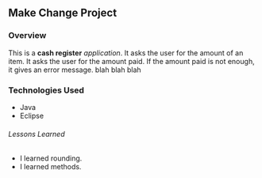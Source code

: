 
## Make Change Project

### Overview

This is a **cash register** *application*.
It asks the user for the amount of an item.
It asks the user for the amount paid.
If the amount paid is not enough, it gives an error message.
blah blah blah

### Technologies Used

* Java
* Eclipse

###### Lessons Learned

- I learned rounding.
- I learned methods.

